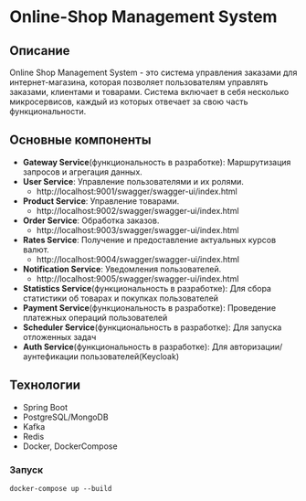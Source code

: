 # Online-Shop Management System

## Описание
Online Shop Management System - это система управления заказами для интернет-магазина, которая позволяет пользователям управлять заказами, клиентами и товарами. Система включает в себя несколько микросервисов, каждый из которых отвечает за свою часть функциональности.

## Основные компоненты
- **Gateway Service**(функциональность в разработке): Маршрутизация запросов и агрегация данных.
- **User Service**: Управление пользователями и их ролями.
  - http://localhost:9001/swagger/swagger-ui/index.html
- **Product Service**: Управление товарами.
  - http://localhost:9002/swagger/swagger-ui/index.html
- **Order Service**: Обработка заказов.
  - http://localhost:9003/swagger/swagger-ui/index.html
- **Rates Service**: Получение и предоставление актуальных курсов валют.
  - http://localhost:9004/swagger/swagger-ui/index.html
- **Notification Service**: Уведомления пользователей.
  - http://localhost:9005/swagger/swagger-ui/index.html
- **Statistics Service**(функциональность в разработке): Для сбора статистики об товарах и покупках пользователей
- **Payment Service**(функциональность в разработке): Проведение платежных операций пользователей
- **Scheduler Service**(функциональность в разработке): Для запуска отложенных задач
- **Auth Service**(функциональность в разработке): Для авторизации/аунтефикации пользователей(Keycloak)

## Технологии
- Spring Boot
- PostgreSQL/MongoDB
- Kafka
- Redis
- Docker, DockerCompose

### Запуск
```
docker-compose up --build
```

